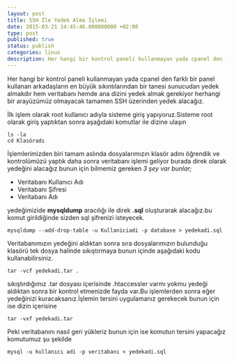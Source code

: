 ```yaml
---
layout: post
title: SSH İle Yedek Alma İşlemi
date: 2015-03-21 14:45:46.000000000 +02:00
type: post
published: true
status: publish
categories: linux
description: Her hangi bir kontrol paneli kullanmayan yada cpanel den farklı bir panel kullanan arkadaşların en büyük sıkıntılarından bir tanesi sunucudan
---
```

Her hangi bir kontrol paneli kullanmayan yada cpanel den farklı bir panel kullanan arkadaşların en büyük sıkıntılarından bir tanesi sunucudan yedek almakdır hem veritabanı hemde ana dizini yedek almak gerekiyor herhangi bir arayüzümüz olmayacak tamamen SSH üzerinden yedek alacağız.

İlk işlem olarak root kullanıcı adıyla sisteme giriş yapıyoruz.Sisteme root olarak giriş yaptıktan sonra aşağıdaki komutlar ile dizine ulaşın

    ls -la
    cd Klasöradı

İşlemlerimizden biri tamam aslında dosyalarımızın klasör adını öğrendik ve kontrolümüzü yaptık daha sonra veritabanı işlemi geliyor burada direk olarak yedeğini alacağız bunun için bilmemiz gereken _3 şey var bunlar;_

- Veritabanı Kullanıcı Adı
- Veritabanı Şifresi
- Veritabanı Adı

yedeğimizide **mysqldump** aracılığı ile direk **.sql** oluşturarak alacağız.bu komut girildiğinde sizden sql şifrenizi isteyecek.

    mysqldump --add-drop-table -u Kullaniciadi -p database > yedekadi.sql

Veritabanımızın yedeğini aldıktan sonra sıra dosyalarımızın bulunduğu klasörü tek dosya halinde sıkıştırmaya bunun içinde aşağıdaki kodu kullanabilirsiniz.

    tar -vcf yedekadi.tar .

sıkıştırdığımız .tar dosyası içerisinde .htaccessler varmı yokmu yedeği aldıktan sonra bir kontrol etmenizde fayda var.Bu işlemlerden sonra eğer yedeğinizi kuracaksanız.İşlemin tersini uygulamanız gerekecek bunun için ise dizin içerisine

    tar -vxf yedekadi.tar

Peki veritabanını nasıl geri yükleriz bunun için ise komutun tersini yapacağız komutumuz şu şekilde

    mysql -u kullanıcı adi -p veritabanı < yedekadi.sql
